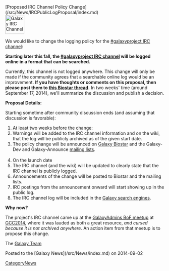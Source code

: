 <div class='newsItemHeader'>[Proposed IRC Channel Policy Change](/src/News/IRCPublicLogProposal/index.md)</div>

<div class='right'><img src="/src/Images/Icons/ChatBalloons.png" alt="Galaxy IRC Channel" width="60" /></div>

We would like to change the logging policy for the [#galaxyproject IRC channel](/src/GetInvolved/index.md#irc-channel):

  **Starting later this fall, the [#galaxyproject IRC channel](/src/GetInvolved/index.md#irc-channel) will be logged online in a format that can be searched.**

Currently, this channel is not logged anywhere.  This change will only be made if the community agrees that a searchable online log would be an improvement.  **If you have thoughts or comments on this proposal, then please post them to [this Biostar thread](https://biostar.usegalaxy.org/p/8804/).**  In two weeks' time (around September 17, 2014), we'll summarize the discussion and publish a decision. 

**Proposal Details:**

Starting sometime after community discussion ends (and assuming that discussion is favorable):

1. At least two weeks before the change:
  1. Warnings will be added to the IRC channel information and on the wiki, that the log will be publicly archived as of the given start date.
  1. The policy change will be announced on [Galaxy Biostar](/src/Support/Biostar/index.md) and the Galaxy-Dev and Galaxy-Announce [mailing lists](/src/MailingLists/index.md).<br /><br />
1. On the launch date
  1. The IRC channel (and the wiki) will be updated to clearly state that the IRC channel is publicly logged.
  1. Announcements of the change will be posted to Biostar and the mailing lists.
  1. IRC postings from the announcement onward will start showing up in the public log.
  1. The IRC channel log will be included in the [Galaxy search engines](http://galaxyproject.org/search/).

**Why now?**

The project's IRC channel came up at the [GalaxyAdmins BoF meetup](/src/Events/GCC2014/BoFs/GalaxyAdmins/index.md) at [GCC2014](/src/Events/GCC2014/index.md), where it was lauded as both a great resource, *and cursed because it is not archived anywhere.*  An action item from that meetup is to propose this change.

The [Galaxy Team](/src/GalaxyTeam/index.md)

<div class='newsItemFooter'>Posted to the [Galaxy News](/src/News/index.md) on 2014-09-02</div>

[CategoryNews](/src/CategoryNews/index.md)
